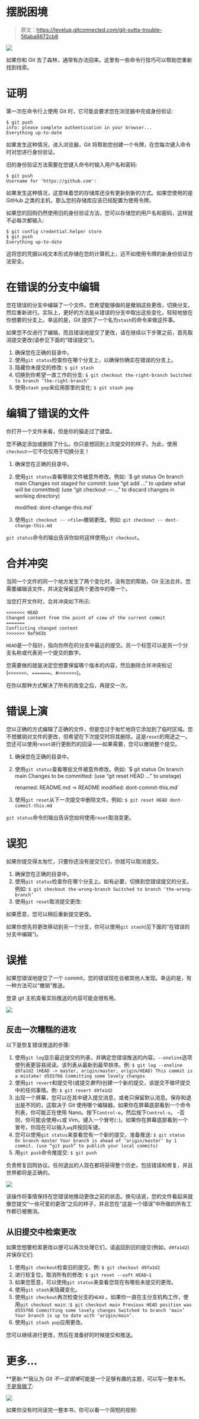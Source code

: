 # 摆脱困境

> 原文：<https://levelup.gitconnected.com/git-outta-trouble-56aba6672cb8>

![](img/68714d2b1b82d3e48138a716293fbafe.png)

如果你和 Git 去了森林，通常有办法回来。这里有一些命令行技巧可以帮助您重新找到线索。

# 证明

第一次在命令行上使用 Git 时，它可能会要求您在浏览器中完成身份验证:

```
$ git push
info: please complete authentication in your browser...
Everything up-to-date
```

如果发生这种情况，进入浏览器，Git 将帮助您创建一个令牌，在您每次键入命令时对您进行身份验证。

旧的身份验证方法需要在您键入命令时输入用户名和密码:

```
$ git push
Username for 'https://github.com':
```

如果发生这种情况，这意味着您的存储库还没有更新到新的方式。如果您使用的是 GitHub 之类的主机，那么您的存储库应该已经配置为使用令牌。

如果您的回购仍然使用旧的身份验证方法，您可以存储您的用户名和密码，这样就不必每次都输入:

```
$ git config credential.helper store
$ git push
Everything up-to-date
```

这将您的凭据以纯文本形式存储在您的计算机上，远不如使用令牌的新身份验证方法安全。

# 在错误的分支中编辑

您在错误的分支中编辑了一个文件。您希望能够做的是撤销这些更改，切换分支，然后重新进行。实际上，更好的方法是从错误的分支中取出这些变化，轻轻地放在你想要的分支上。幸运的是，Git 提供了一个名为`stash`的命令来做这件事。

如果您不仅进行了编辑，而且错误地提交了更改，请在继续以下步骤之前，首先取消提交更改(请参见下面的“错误提交”)。

1.  确保您在正确的目录中。
2.  使用`git status`检查你在哪个分支上，以确保你确实在错误的分支上。
3.  隐藏你未提交的修改:
    `$ git stash`
4.  切换到你希望一直工作的分支:
    `$ git checkout the-right-branch
    Switched to branch ‘the-right-branch’`
5.  使用`stash pop`来应用那里的变化:
    `$ git stash pop`

# 编辑了错误的文件

你打开一个文件来看，但是你的猫走过了键盘。

您不确定添加或删除了什么。你只是想回到上次提交时的样子。为此，使用`checkout`—它不仅仅用于切换分支！

1.  确保您在正确的目录中。
2.  使用`git status`查看哪些文件被意外修改。例如:
    `$ git status
    On branch main
    Changes not staged for commit:
    (use “git add <file>…” to update what will be committed)
    (use “git checkout — <file>…” to discard changes
    in working directory)

    modified: dont-change-this.md`
3.  使用`git checkout -- <file>`撤销更改。例如:
    `git checkout -- dont-change-this.md`

`git status`命令的输出告诉你如何这样使用`git checkout`。

# 合并冲突

当同一个文件的同一个地方发生了两个变化时，没有您的帮助，Git 无法合并。您需要编辑该文件，并决定保留这两个更改中的哪一个。

当您打开文件时，合并冲突如下所示:

```
<<<<<<< HEAD
Changed content from the point of view of the current commit
=======
Conflicting changed content
>>>>>>> 9af9d3b
```

`HEAD`是一个指针，指向你所在的分支中最近的提交。另一个标签可以是另一个分支名称或代表另一个提交的数字。

您需要做的就是决定您想要保留哪个版本的内容，然后删除合并冲突标记(`<<<<<<<`、`=======`、`#>>>>>>>`)。

在你以那种方式解决了所有的改变之后，再提交一次。

# 错误上演

您以正确的方式编辑了正确的文件，但是您过于匆忙地将它添加到了临时区域。您不想撤销对文件的更改，但希望在下次提交时将其删除。这是`reset`的用途之一。您还可以使用`reset`进行更剧烈的回滚——如果需要，您可以撤销整个提交。

1.  确保您在正确的目录中。
2.  使用`git status`查看哪些文件被意外修改。例如:
    `$ git status
    On branch main
    Changes to be committed:
    (use “git reset HEAD <file>…” to unstage)

    renamed: README.md -> README
    modified: dont-commit-this.md`
3.  使用`git reset`从下一次提交中删除文件。例如:
    `$ git reset HEAD dont-commit-this.md`

`git status`命令的输出告诉您如何使用`reset`取消变更。

# 误犯

如果你提交得太匆忙，只要你还没有提交它们，你就可以取消提交。

1.  确保您在正确的目录中。
2.  使用`git status`检查你在哪个分支上。如有必要，切换到您错误提交的分支。例如:
    `$ git checkout the-wrong-branch
    Switched to branch ‘the-wrong-branch’`
3.  使用`git reset`取消提交更改:
    

如果愿意，您可以稍后重新提交更改。

如果你想先将更改移动到另一个分支，你可以使用`git stash`(见下面的“在错误的分支中编辑”)。

# 误推

如果您错误地提交了一个 commit，您的错误现在会被其他人发现。幸运的是，有一种方法可以“撤销”推送。

登录 git 主机查看实际推送的内容可能会很有用。

![](img/1d38034f2c14a3af762c0b897702d1c7.png)

## 反击一次糟糕的进攻

以下是恢复错误推送的步骤:

1.  使用`git log`显示最近提交的列表，并确定您错误推送的内容。`--oneline`选项使列表更容易阅读。该列表从最新到最早排序。例:
    `$ git log --oneline
    d9fa1d2 (HEAD -> master, origin/master, origin/HEAD) This commit is a mistake!
    d555f66 Committing some lovely changes`
2.  使用`git revert`和提交号(或提交*散列*)创建一个新的提交，该提交不做坏提交中的任何事情。例:
    `$ git revert d9fa1d2`
3.  出现一个屏幕，您可以在其中键入提交消息，或者只保留默认消息。保存和退出是不同的，这取决于 Git 使用哪个编辑器。如果你在屏幕底部看到一个命令列表，你可能正在使用 Nano。按下`Control-o`，然后按下`Control-x`。
    -否则，你可能会使用`vi`或 Vim。键入一个冒号(`:`)。如果你在屏幕底部看到一个冒号，你现在可以输入`wq`并按回车键。
4.  您可以使用`git status`来查看您有一个新的提交，准备推送:
    `$ git status
    On branch master
    Your branch is ahead of ‘origin/master’ by 1 commit.
    (use “git push” to publish your local commits)`
5.  用`git push`命令推提交:
    `$ git push`

负责修复回购协议。任何退出的人现在都将获得整个历史，包括错误和修复，并且世界都将是正确的。

![](img/2c38cc4aa53c30dacb7dc48b81905dd1.png)

该操作将事情保持在您错误地推动更改之前的状态。换句话说，您的文件看起来就像您提交“一些可爱的更改”之后的样子，并且您在“这是一个错误”中所做的所有工作都已被撤消。

## 从旧提交中检索更改

如果您想要检索更改以便可以再次处理它们，请返回到旧的提交(例如，`d9fa1d2`)并保存它们:

1.  使用`git checkout`检查旧的提交。例:
    `$ git checkout d9fa1d2`
2.  进行软复位，取消所有的修改:
    `$ git reset --soft HEAD~1`
3.  如果您愿意，可以使用`git status`来查看您现在有哪些未提交的更改。
4.  使用`git stash`来隐藏变化。
5.  使用`git checkout`再次检查分支的`HEAD` 。如果你一直在主分支机构工作，使用`git checkout main`:
    :`$ git checkout main
    Previous HEAD position was d555f66 Committing some lovely changes
    Switched to branch ‘main’
    Your branch is up to date with ‘origin/main’.`
6.  使用`git stash pop`应用更改。

您可以继续进行更改，然后在准备好的时候提交和推送。

# 更多…

**更新:**我认为 *Git 不一定很难*可能是一个足够有趣的主题，可以写一整本书。[于是我做了](https://www.amazon.com/dp/B095NPFJFR):

[![](img/e423d9e3cc3830d98ea5c2b006a5faf8.png)](https://www.amazon.com/dp/B095NPFJFR)

如果你没有时间读完一整本书，你可以看一个简短的视频: